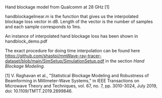 Hand blockage model from Qualcomm at 28 GHz [1]

handblockagelinear.m is the function that gives us the interpolated blockage loss vector in dB. Length of the vector is the number of samples and each sample corresponds to 1ms.

An instance of interpolated hand blockage loss has been shown in handblock_demo.pdf

The exact procedure for doing time interpolation can be found here https://github.com/shastpi/mmWave-ray-tracer-dataset/blob/main/SimSetup/SimulationSetup.pdf in the section _Hand Blockage Modeling._

[1] V. Raghavan et al., "Statistical Blockage Modeling and Robustness of Beamforming in Millimeter-Wave Systems," in IEEE Transactions on Microwave Theory and Techniques, vol. 67, no. 7, pp. 3010-3024, July 2019, doi: 10.1109/TMTT.2019.2899846.
